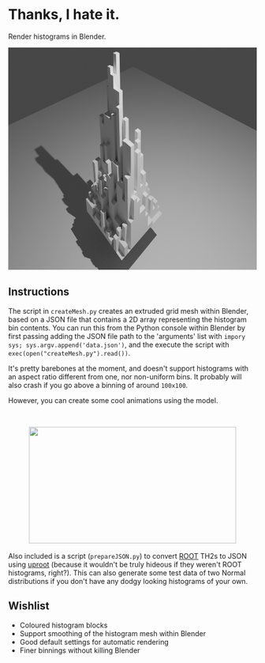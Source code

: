 # Thanks, I hate it.
Render histograms in Blender.

<p align="center">
  <img width="800" height="450" src="examples/lb1.png">
</p>

Instructions
---

The script in `createMesh.py` creates an extruded grid mesh within Blender, based on a JSON file that contains a 2D array representing the histogram bin contents. You can run this from the Python console within Blender by first passing adding the JSON file path to the 'arguments' list with `impory sys; sys.argv.append('data.json')`, and the execute the script with `exec(open("createMesh.py").read())`.

It's pretty barebones at the moment, and doesn't support histograms with an aspect ratio different from one, nor non-uniform bins. It probably will also crash if you go above a binning of around `100x100`.

However, you can create some cool animations using the model.

</br>
<p align="center">
  <img width="420" height="236" src="examples/dp1.gif">
</p>

Also included is a script (`prepareJSON.py`) to convert [ROOT](https://root.cern.ch/) TH2s to JSON using [uproot](https://github.com/scikit-hep/uproot) (because it wouldn't be truly hideous if they weren't ROOT histograms, right?). This can also generate some test data of two Normal distributions if you don't have any dodgy looking histograms of your own.

Wishlist
-----
* Coloured histogram blocks
* Support smoothing of the histogram mesh within Blender
* Good default settings for automatic rendering
* Finer binnings without killing Blender
